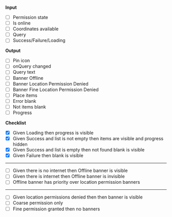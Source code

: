 **Input**

- [ ] Permission state
- [ ] Is online
- [ ] Coordinates available
- [ ] Query
- [ ] Success/Failure/Loading

**Output**

- [ ] Pin icon
- [ ] onQuery changed
- [ ] Query text
- [ ] Banner Offline
- [ ] Banner Location Permission Denied
- [ ] Banner Fine Location Permission Denied
- [ ] Place items
- [ ] Error blank
- [ ] Not items blank
- [ ] Progress

**Checklist**

- [X] Given Loading then progress is visible
- [X] Given Success and list is not empty then items are visible and progress hidden
- [X] Given Success and list is empty then not found blank is visible
- [X] Given Failure then blank is visible
---
- [ ] Given there is no internet then Offline banner is visible
- [ ] Given there is internet then Offline banner is invisible
- [ ] Offline banner has priority over location permission banners
---
- [ ] Given location permissions denied then then banner is visible
- [ ] Coarse permission only
- [ ] Fine permission granted then no banners 
